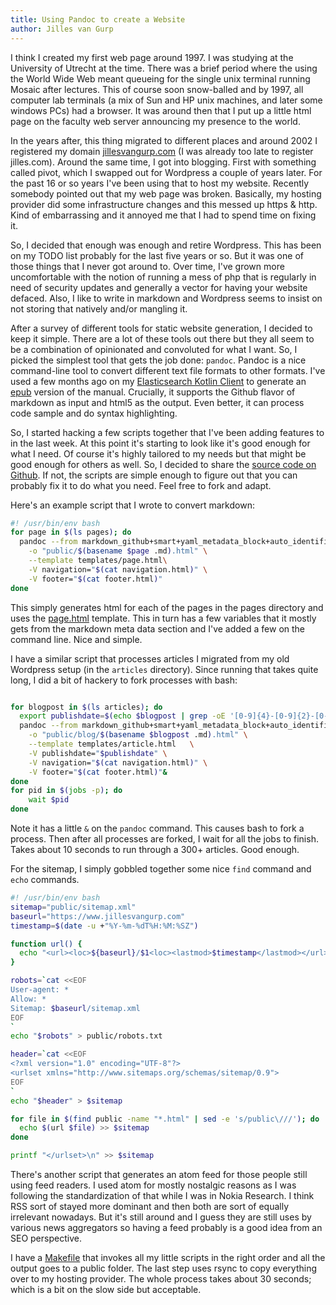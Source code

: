 ```yaml
---
title: Using Pandoc to create a Website
author: Jilles van Gurp
---
```


I think I created my first web page around 1997. I was studying at the University of Utrecht at the time. There was a brief period where the using the World Wide Web meant queueing for the single unix terminal running Mosaic after lectures. This of course soon snow-balled and by 1997, all computer lab terminals (a mix of Sun and HP unix machines, and later some windows PCs) had a browser. It was around then that I put up a little html page on the faculty web server announcing my presence to the world.

In the years after, this thing migrated to different places and around 2002 I registered my domain [jillesvangurp.com](https://www.jillesvangurp.com)  (I was already too late to register jilles.com). Around the same time, I got into blogging. First with something called pivot, which I swapped out for Wordpress a couple of years later. For the past 16 or so years I've been using that to host my website. Recently somebody pointed out that my web page was broken. Basically, my hosting provider did some infrastructure changes and this messed up https & http. Kind of embarrassing and it annoyed me that I had to spend time on fixing it.

So, I decided that enough was enough and retire Wordpress. This has been on my TODO list probably for the last five years or so. But it was one of those things that I never got around to. Over time, I've grown more uncomfortable with the notion of running a mess of php that is regularly in need of security updates and generally a vector for having your website defaced. Also, I like to write in markdown and Wordpress seems to insist on not storing that natively and/or mangling it.

After a survey of different tools for static website generation, I decided to keep it simple. There are a lot of these tools out there but they all seem to be a combination of opinionated and convoluted for what I want. So, I picked the simplest tool that gets the job done: `pandoc`. Pandoc is a nice command-line tool to convert different text file formats to other formats. I've used a few months ago on my [Elasticsearch Kotlin Client](https://github.com/jillesvangurp/es-kotlin-wrapper-client/) to generate an [epub](https://github.com/jillesvangurp/es-kotlin-wrapper-client/blob/master/book.epub) version of the manual. Crucially, it supports the Github flavor of markdown as input and html5 as the output. Even better, it can process code sample and do syntax highlighting.

So, I started hacking a few scripts together that I've been adding features to in the last week. At this point it's starting to look like it's good enough for what I need. Of course it's highly tailored to my needs but that might be good enough for others as well. So, I decided to share the [source code on Github](https://github.com/jillesvangurp/www.jillesvangurp.com). If not, the scripts are simple enough to figure out that you can probably fix it to do what you need. Feel free to fork and adapt.

Here's an example script that I wrote to convert markdown:

```bash
#! /usr/bin/env bash
for page in $(ls pages); do
  pandoc --from markdown_github+smart+yaml_metadata_block+auto_identifiers "pages/$page" \
    -o "public/$(basename $page .md).html" \
    --template templates/page.html\
    -V navigation="$(cat navigation.html)" \
    -V footer="$(cat footer.html)"
done
```

This simply generates html for each of the pages in the pages directory and uses the [page.html](https://github.com/jillesvangurp/www.jillesvangurp.com/blob/master/templates/page.html) template. This in turn has a few variables that it mostly gets from the markdown meta data section and I've added a few on the command line. Nice and simple.

I have a similar script that processes articles I migrated from my old Wordpress setup (in the `articles` directory). Since running that takes quite long, I did a bit of hackery to fork processes with bash:

```bash

for blogpost in $(ls articles); do 
  export publishdate=$(echo $blogpost | grep -oE '[0-9]{4}-[0-9]{2}-[0-9]{2}')
  pandoc --from markdown_github+smart+yaml_metadata_block+auto_identifiers "articles/$blogpost" \
    -o "public/blog/$(basename $blogpost .md).html" \
    --template templates/article.html	\
    -V publishdate="$publishdate" \
    -V navigation="$(cat navigation.html)" \
    -V footer="$(cat footer.html)"&
done
for pid in $(jobs -p); do
    wait $pid
done
```

Note it has a little `&` on the `pandoc` command. This causes bash to fork a process. Then after all processes are forked, I wait for all the jobs to finish. Takes about 10 seconds to run through a 300+ articles. Good enough.

For the sitemap, I simply gobbled together some nice `find` command and `echo` commands.

```bash
#! /usr/bin/env bash
sitemap="public/sitemap.xml"
baseurl="https://www.jillesvangurp.com"
timestamp=$(date -u +"%Y-%m-%dT%H:%M:%SZ")

function url() {
  echo "<url><loc>${baseurl}/$1<loc><lastmod>$timestamp</lastmod></url>"
}

robots=`cat <<EOF
User-agent: *
Allow: *
Sitemap: $baseurl/sitemap.xml
EOF
`
echo "$robots" > public/robots.txt

header=`cat <<EOF
<?xml version="1.0" encoding="UTF-8"?>
<urlset xmlns="http://www.sitemaps.org/schemas/sitemap/0.9">
EOF
` 
echo "$header" > $sitemap

for file in $(find public -name "*.html" | sed -e 's/public\///'); do
  echo $(url $file) >> $sitemap
done

printf "</urlset>\n" >> $sitemap
```

There's another script that generates an atom feed for those people still using feed readers. I used atom for mostly nostalgic reasons as I was following the standardization of that while I was in Nokia Research. I think RSS sort of stayed more dominant and then both are sort of equally irrelevant nowadays. But it's still around and I guess they are still uses by various news aggregators so having a feed probably is a good idea from an SEO perspective.

I have a [Makefile](https://github.com/jillesvangurp/www.jillesvangurp.com/blob/master/Makefile) that invokes all my little scripts in the right order and all the output goes to a public folder. The last step uses rsync to copy everything over to my hosting provider. The whole process takes about 30 seconds; which is a bit on the slow side but acceptable.
